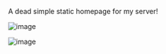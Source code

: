  A dead simple static homepage for my server!

![image](https://github.com/user-attachments/assets/0bfbf54d-8f96-4f2b-870f-7455f5ddd479)

![image](https://github.com/user-attachments/assets/ec890b85-130b-4313-9e19-29b375ad3735)
